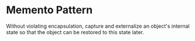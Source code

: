 ﻿# Memento Pattern

Without violating encapsulation, capture and externalize an object's internal state so that the object can be restored to this state later.
